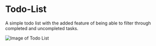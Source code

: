 # Todo-List
A simple todo list with the added feature of being able to filter through completed and uncompleted tasks.


![Image of Todo List](https://ibb.co/xLXk3Xr)

